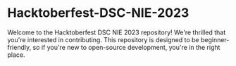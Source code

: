# Hacktoberfest-DSC-NIE-2023
Welcome to the Hacktoberfest DSC NIE 2023 repository! We're thrilled that you're interested in contributing. This repository is designed to be beginner-friendly, so if you're new to open-source development, you're in the right place.
